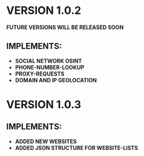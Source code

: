 # VERSION 1.0.2
**FUTURE VERSIONS WILL BE RELEASED SOON**
## IMPLEMENTS:
- **SOCIAL NETWORK OSINT**
- **PHONE-NUMBER-LOOKUP**
- **PROXY-REQUESTS**
- **DOMAIN AND IP GEOLOCATION**
# VERSION 1.0.3
## IMPLEMENTS:
- **ADDED NEW WEBSITES**
- **ADDED JSON STRUCTURE FOR WEBSITE-LISTS**
